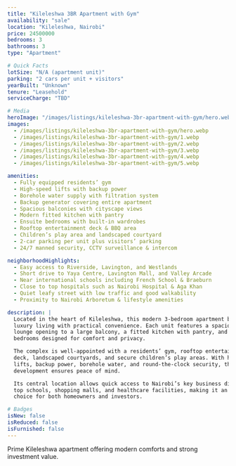 ```yaml
---
title: "Kileleshwa 3BR Apartment with Gym"
availability: "sale"
location: "Kileleshwa, Nairobi"
price: 24500000
bedrooms: 3
bathrooms: 3
type: "Apartment"

# Quick Facts
lotSize: "N/A (apartment unit)"
parking: "2 cars per unit + visitors"
yearBuilt: "Unknown"
tenure: "Leasehold"
serviceCharge: "TBD"

# Media
heroImage: "/images/listings/kileleshwa-3br-apartment-with-gym/hero.webp"
images:
  - /images/listings/kileleshwa-3br-apartment-with-gym/hero.webp
  - /images/listings/kileleshwa-3br-apartment-with-gym/1.webp
  - /images/listings/kileleshwa-3br-apartment-with-gym/2.webp
  - /images/listings/kileleshwa-3br-apartment-with-gym/3.webp
  - /images/listings/kileleshwa-3br-apartment-with-gym/4.webp
  - /images/listings/kileleshwa-3br-apartment-with-gym/5.webp

amenities:
  - Fully equipped residents’ gym
  - High-speed lifts with backup power
  - Borehole water supply with filtration system
  - Backup generator covering entire apartment
  - Spacious balconies with cityscape views
  - Modern fitted kitchen with pantry
  - Ensuite bedrooms with built-in wardrobes
  - Rooftop entertainment deck & BBQ area
  - Children’s play area and landscaped courtyard
  - 2-car parking per unit plus visitors’ parking
  - 24/7 manned security, CCTV surveillance & intercom

neighborhoodHighlights:
  - Easy access to Riverside, Lavington, and Westlands
  - Short drive to Yaya Centre, Lavington Mall, and Valley Arcade
  - Near international schools including French School & Braeburn
  - Close to top hospitals such as Nairobi Hospital & Aga Khan
  - Quiet leafy street with low traffic and good walkability
  - Proximity to Nairobi Arboretum & lifestyle amenities

description: |
  Located in the heart of Kileleshwa, this modern 3-bedroom apartment blends 
  luxury living with practical convenience. Each unit features a spacious 
  lounge opening to a large balcony, a fitted kitchen with pantry, and ensuite 
  bedrooms designed for comfort and privacy.  

  The complex is well-appointed with a residents’ gym, rooftop entertainment 
  deck, landscaped courtyards, and secure children’s play areas. With high-speed 
  lifts, backup power, borehole water, and round-the-clock security, this 
  development ensures peace of mind.  

  Its central location allows quick access to Nairobi’s key business districts, 
  top schools, shopping malls, and healthcare facilities, making it an excellent 
  choice for both homeowners and investors.

# Badges
isNew: false
isReduced: false
isFurnished: false
---
```

Prime Kileleshwa apartment offering modern comforts and strong investment value.
